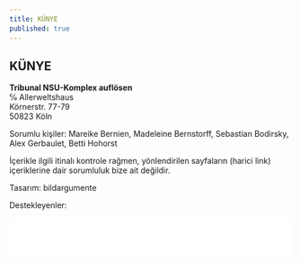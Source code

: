 ```yaml
---
title: KÜNYE
published: true
---
```


## KÜNYE

**Tribunal NSU-Komplex auflösen**<br>
℅ Allerweltshaus<br>
Körnerstr. 77-79<br>
50823 Köln
  
Sorumlu kişiler: Mareike Bernien, Madeleine Bernstorff, Sebastian Bodirsky, Alex Gerbaulet, Betti Hohorst
  
İçerikle ilgili itinalı kontrole rağmen, yönlendirilen sayfaların (harici link) içeriklerine dair sorumluluk bize ait değildir. 
  
Tasarım: bildargumente 
  
Destekleyenler: 

![](/images/SKzl_KA_flach_en.gif)
